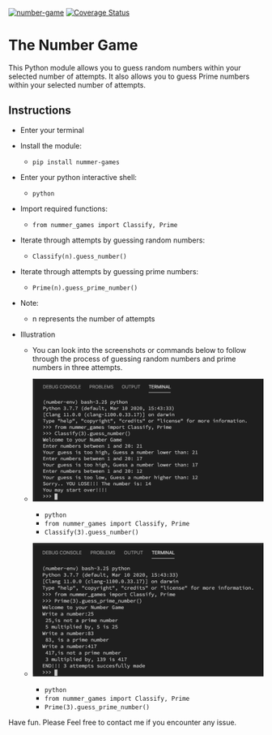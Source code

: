 [![number-game](https://circleci.com/gh/circleci/circleci-docs.svg?style=svg)](https://app.circleci.com/pipelines/github/imisi-akande/number-game/8/workflows/b6dd4256-c126-47d8-b38c-8780aa17204a/jobs/11/steps)    [![Coverage Status](https://coveralls.io/repos/github/imisi-akande/number-game/badge.svg?branch=develop)](https://coveralls.io/github/imisi-akande/number-game?branch=develop)

# The Number Game

This Python module allows you to guess random numbers within your selected
number of attempts. It also allows you to guess Prime numbers within your
selected number of attempts.

## Instructions
- Enter your terminal

- Install the module:
    - ```pip install nummer-games```

- Enter your python interactive shell:
    - ```python```

- Import required functions:
    - ```from nummer_games import Classify, Prime```

- Iterate through attempts by guessing random numbers:
    - ```Classify(n).guess_number()```

- Iterate through attempts by guessing prime numbers:
    - ```Prime(n).guess_prime_number()```

- Note:
    - n represents the number of attempts

- Illustration
    - You can look into the screenshots or commands below to follow through the
      process of guessing random numbers and prime numbers in three attempts.

    - ![Random numbers](https://github.com/imisi-akande/number-game/blob/develop/images/guess_numbers.png)
        - ```python```
        - ```from nummer_games import Classify, Prime```
        - ```Classify(3).guess_number()```


    - ![Prime numbers](https://github.com/imisi-akande/number-game/blob/develop/images/guess_prime_numbers.png)
        - ```python```
        - ```from nummer_games import Classify, Prime```
        - ```Prime(3).guess_prime_number()```

Have fun. Please Feel free to contact me if you encounter any issue.